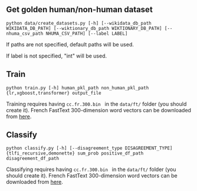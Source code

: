 ## Get golden human/non-human dataset

`python data/create_datasets.py [-h] [--wikidata_db_path WIKIDATA_DB_PATH] [--wiktionary_db_path WIKTIONARY_DB_PATH] [--nhuma_csv_path NHUMA_CSV_PATH] [--label LABEL]`

If paths are not specified, default paths will be used.

If label is not specified, "int" will be used.

## Train

`python train.py [-h] human_pkl_path non_human_pkl_path {lr,xgboost,transformer} output_file`

Training requires having `cc.fr.300.bin ` in the `data/ft/` folder (you should create it). French FastText 300-dimension word vectors can be downloaded from [here](https://dl.fbaipublicfiles.com/fasttext/vectors-crawl/cc.fr.300.bin.gz).

## Classify

`python classify.py [-h] [--disagreement_type DISAGREEMENT_TYPE] {tlfi_recursive,demonette} sum_prob positive_df_path disagreement_df_path`

Classifying requires having `cc.fr.300.bin ` in the `data/ft/` folder (you should create it). French FastText 300-dimension word vectors can be downloaded from [here](https://dl.fbaipublicfiles.com/fasttext/vectors-crawl/cc.fr.300.bin.gz).